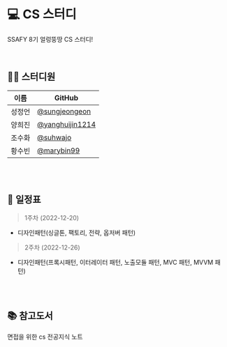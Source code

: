 # 💻 CS 스터디
 SSAFY 8기 얼렁뚱땅 CS 스터디!

<br>

## 👩‍💻 스터디원
| 이름   | GitHub                                         |
| ------ | ---------------------------------------------- |
| 성정언 | [@sungjeongeon](https://github.com/sungjeongeon) |
| 양희진 | [@yanghuijin1214](https://github.com/yanghuijin1214) |
| 조수화 | [@suhwajo](https://github.com/suhwajo) |
| 황수빈 | [@marybin99](https://github.com/marybin99) |

<br>
<br>

## 📆 일정표
> 1주차 (2022-12-20)
- 디자인패턴(싱글톤, 팩토리, 전략, 옵저버 패턴)

> 2주차 (2022-12-26)
- 디자인패턴(프록시패턴, 이터레이터 패턴, 노출모듈 패턴, MVC 패턴, MVVM 패턴)

<br>
<br>

## 📚 참고도서
면접을 위한 cs 전공지식 노트


